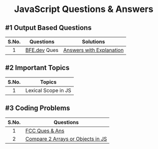 <h1 align="center">JavaScript Questions & Answers</h1>


## #1 Output Based Questions
| S.No. |  Questions | Solutions |
| :---: | --- | --- |
|   1   | [BFE.dev](https://bigfrontend.dev) Ques | [Answers with Explanation](ques/output-based/bfe/README.md) |


## #2 Important Topics
| S.No. | Topics |
| :---: | --- |
| 1     | Lexical Scope in JS |


## #3 Coding Problems
| S.No. | Questions |
| :---: | --- |
| 1     | [FCC Ques & Ans](ques/coding-problems/fcc-ques/README.md)  |
| 2     | [Compare 2 Arrays or Objects in JS](ques/coding-problems/learners-bucket/compare-arrays-or-objects.js) |
